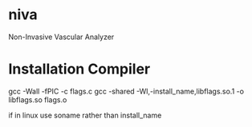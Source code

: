 # niva
Non-Invasive Vascular Analyzer

# Installation Compiler
gcc -Wall -fPIC -c flags.c
gcc -shared -Wl,-install_name,libflags.so.1 -o libflags.so flags.o


if in linux use soname rather than install_name